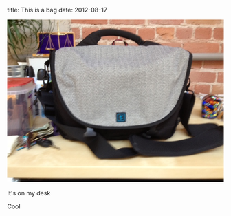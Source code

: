 title: This is a bag
date: 2012-08-17


![/images/nl0yhkt5kvukzmbckk1r.jpg](/images/nl0yhkt5kvukzmbckk1r.jpg)

It's on my desk

Cool

